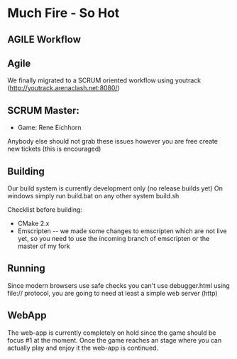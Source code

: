 Much Fire - So Hot
==================

AGILE Workflow
--------------

## Agile
We finally migrated to a SCRUM oriented workflow using youtrack (http://youtrack.arenaclash.net:8080/) 

## SCRUM Master:
- Game: Rene Eichhorn

Anybody else should not grab these issues however you are free create new tickets (this is encouraged)


Building
--------
Our build system is currently development only (no release builds yet)
On windows simply run build.bat on any other system build.sh

Checklist before building:
- CMake 2.x
- Emscripten
    -- we made some changes to emscripten which are not live yet, so you need to use the incoming branch of emscripten or the master of my fork

Running
-------
Since modern browsers use safe checks you can't use debugger.html using file:// protocol, you are going to need at least a simple web server (http)

WebApp
------
The web-app is currently completely on hold since the game should be focus #1 at the moment.
Once the game reaches an stage where you can actually play and enjoy it the web-app is continued.
